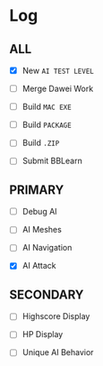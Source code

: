 

# Log


## ALL
- [x] New `AI TEST LEVEL`
- [ ] Merge Dawei Work
- [ ] Build `MAC EXE`
- [ ] Build `PACKAGE`
- [ ] Build `.ZIP`
- [ ] Submit BBLearn


## PRIMARY
- [ ] Debug AI
- [ ] AI Meshes
- [ ] AI Navigation
- [x] AI Attack


## SECONDARY
- [ ] Highscore Display
- [ ] HP Display
- [ ] Unique AI Behavior





